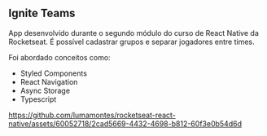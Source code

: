## Ignite Teams

App desenvolvido durante o segundo módulo do curso de React Native da Rocketseat.
É possível cadastrar grupos e separar jogadores entre times.

Foi abordado conceitos como:
- Styled Components
- React Navigation
- Async Storage
- Typescript 

https://github.com/lumamontes/rocketseat-react-native/assets/60052718/2cad5669-4432-4698-b812-60f3e0b54d6d

